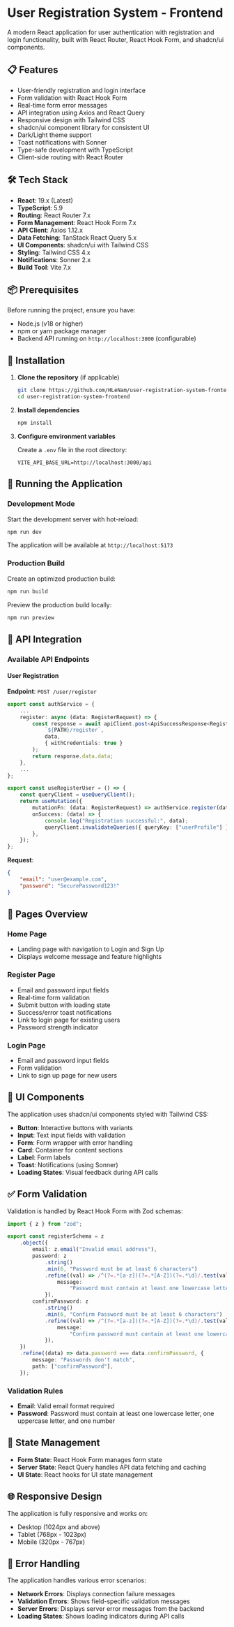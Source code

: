 # User Registration System - Frontend

A modern React application for user authentication with registration and login functionality, built with React Router, React Hook Form, and shadcn/ui components.

## 📋 Features

-   User-friendly registration and login interface
-   Form validation with React Hook Form
-   Real-time form error messages
-   API integration using Axios and React Query
-   Responsive design with Tailwind CSS
-   shadcn/ui component library for consistent UI
-   Dark/Light theme support
-   Toast notifications with Sonner
-   Type-safe development with TypeScript
-   Client-side routing with React Router

## 🛠️ Tech Stack

-   **React**: 19.x (Latest)
-   **TypeScript**: 5.9
-   **Routing**: React Router 7.x
-   **Form Management**: React Hook Form 7.x
-   **API Client**: Axios 1.12.x
-   **Data Fetching**: TanStack React Query 5.x
-   **UI Components**: shadcn/ui with Tailwind CSS
-   **Styling**: Tailwind CSS 4.x
-   **Notifications**: Sonner 2.x
-   **Build Tool**: Vite 7.x

## 📦 Prerequisites

Before running the project, ensure you have:

-   Node.js (v18 or higher)
-   npm or yarn package manager
-   Backend API running on `http://localhost:3000` (configurable)

## 🚀 Installation

1. **Clone the repository** (if applicable)

    ```bash
    git clone https://github.com/HLeNam/user-registration-system-frontend
    cd user-registration-system-frontend
    ```

2. **Install dependencies**

    ```bash
    npm install
    ```

3. **Configure environment variables**

    Create a `.env` file in the root directory:

    ```env
    VITE_API_BASE_URL=http://localhost:3000/api
    ```

## 🏃 Running the Application

### Development Mode

Start the development server with hot-reload:

```bash
npm run dev
```

The application will be available at `http://localhost:5173`

### Production Build

Create an optimized production build:

```bash
npm run build
```

Preview the production build locally:

```bash
npm run preview
```

## 🔌 API Integration

### Available API Endpoints

#### User Registration

**Endpoint**: `POST /user/register`

```typescript
export const authService = {
    ...
    register: async (data: RegisterRequest) => {
        const response = await apiClient.post<ApiSuccessResponse<RegisterResponse>>(
            `${PATH}/register`,
            data,
            { withCredentials: true }
        );
        return response.data.data;
    },
    ...
};
```

```typescript
export const useRegisterUser = () => {
    const queryClient = useQueryClient();
    return useMutation({
        mutationFn: (data: RegisterRequest) => authService.register(data),
        onSuccess: (data) => {
            console.log("Registration successful:", data);
            queryClient.invalidateQueries({ queryKey: ["userProfile"] });
        },
    });
};
```

**Request**:

```json
{
    "email": "user@example.com",
    "password": "SecurePassword123!"
}
```

## 📖 Pages Overview

### Home Page

-   Landing page with navigation to Login and Sign Up
-   Displays welcome message and feature highlights

### Register Page

-   Email and password input fields
-   Real-time form validation
-   Submit button with loading state
-   Success/error toast notifications
-   Link to login page for existing users
-   Password strength indicator

### Login Page

-   Email and password input fields
-   Form validation
-   Link to sign up page for new users

## 🎨 UI Components

The application uses shadcn/ui components styled with Tailwind CSS:

-   **Button**: Interactive buttons with variants
-   **Input**: Text input fields with validation
-   **Form**: Form wrapper with error handling
-   **Card**: Container for content sections
-   **Label**: Form labels
-   **Toast**: Notifications (using Sonner)
-   **Loading States**: Visual feedback during API calls

## ✅ Form Validation

Validation is handled by React Hook Form with Zod schemas:

```typescript
import { z } from "zod";

export const registerSchema = z
    .object({
        email: z.email("Invalid email address"),
        password: z
            .string()
            .min(6, "Password must be at least 6 characters")
            .refine((val) => /^(?=.*[a-z])(?=.*[A-Z])(?=.*\d)/.test(val), {
                message:
                    "Password must contain at least one lowercase letter, one uppercase letter, and one number",
            }),
        confirmPassword: z
            .string()
            .min(6, "Confirm Password must be at least 6 characters")
            .refine((val) => /^(?=.*[a-z])(?=.*[A-Z])(?=.*\d)/.test(val), {
                message:
                    "Confirm password must contain at least one lowercase letter, one uppercase letter, and one number",
            }),
    })
    .refine((data) => data.password === data.confirmPassword, {
        message: "Passwords don't match",
        path: ["confirmPassword"],
    });
```

### Validation Rules

-   **Email**: Valid email format required
-   **Password**: Password must contain at least one lowercase letter, one uppercase letter, and one number

## 🔄 State Management

-   **Form State**: React Hook Form manages form state
-   **Server State**: React Query handles API data fetching and caching
-   **UI State**: React hooks for UI state management

## 🌐 Responsive Design

The application is fully responsive and works on:

-   Desktop (1024px and above)
-   Tablet (768px - 1023px)
-   Mobile (320px - 767px)

## 🚨 Error Handling

The application handles various error scenarios:

-   **Network Errors**: Displays connection failure messages
-   **Validation Errors**: Shows field-specific validation messages
-   **Server Errors**: Displays server error messages from the backend
-   **Loading States**: Shows loading indicators during API calls
